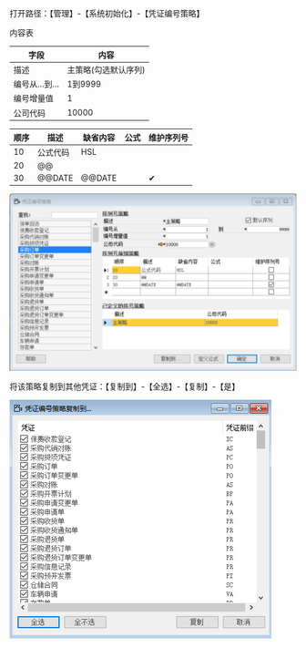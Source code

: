 打开路径：【管理】-【系统初始化】-【凭证编号策略】

内容表

| **字段**   | **内容**             |
| ---------- | -------------------- |
| 描述       | 主策略(勾选默认序列) |
| 编号从…到… | 1到9999              |
| 编号增量值 | 1                    |
| 公司代码   | 10000                |

 

| **顺序** | **描述** | **缺省内容** | **公式** | **维护序列号** |
| -------- | -------- | ------------ | -------- | -------------- |
| 10       | 公式代码 | HSL          |          |                |
| 20       | @@       |              |          |                |
| 30       | @@DATE   | @@DATE       |          | ✔              |

![img](BAP_QuickStart_Images/18.1.png) 

将该策略复制到其他凭证：【复制到】-【全选】-【复制】-【是】

![img](BAP_QuickStart_Images/18.2.png)